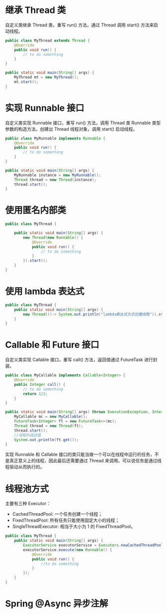# 继承 Thread 类

自定义类继承 Thread 类，重写 run() 方法，通过 Thread 调用 start() 方法来启动线程。 

```java
public class MyThread extends Thread {
    @Override
    public void run() {
        // to do something 
    }
}

public static void main(String[] args) {
    MyThread mt = new MyThread();
    mt.start();
}
```

# 实现 Runnable 接口

自定义类实现 Runnable 接口，重写 run() 方法，调用 Thread 类 Runnable 类型参数的构造方法，创建出 Thread 线程对象，调用 start() 启动线程。

```java
public class MyRunnable implements Runnable {
    @Override
    public void run() {
        // to do something 
    }
}

public static void main(String[] args) {
    MyRunnable instance = new MyRunnable();
    Thread thread = new Thread(instance);
    thread.start();
}
```

# 使用匿名内部类

```java
public class MyThread {

    public static void main(String[] args) {
        new Thread(new Runnable() {
            @Override
            public void run() {
                // to do something
            }
        }).start();
    }
}
```

# 使用 lambda 表达式

```java
public class MyThread {
    public static void main(String[] args) {
        new Thread(()-> System.out.println("lambda表达式方式创建线程")).start();
    }
}
```

# Callable 和 Future 接口

 自定义类实现 Callable 接口，重写 call() 方法，返回值通过 FutureTask 进行封装。

```java
public class MyCallable implements Callable<Integer> {
    @Override
    public Integer call() {
        // to do something 
        return 123;
    }
}

public static void main(String[] args) throws ExecutionException, InterruptedException {
    MyCallable mc = new MyCallable();
    FutureTask<Integer> ft = new FutureTask<>(mc);
    Thread thread = new Thread(ft);
    thread.start();
    //线程的返回值
    System.out.println(ft.get());
}
```

实现 Runnable 和 Callable 接口的类只能当做一个可以在线程中运行的任务，不是真正意义上的线程，因此最后还需要通过 Thread 来调用。可以说任务是通过线程驱动从而执行的。

# 线程池方式

主要有三种 Executor：

- CachedThreadPool: 一个任务创建一个线程；
- FixedThreadPool: 所有任务只能使用固定大小的线程；
- SingleThreadExecutor: 相当于大小为 1 的 FixedThreadPool。

```java
public class MyThread {
    public static void main(String[] args) {
        ExecutorService executorService = Executors.newCachedThreadPool();
        executorService.execute(new Runnable() {
            @Override
            public void run() {
                //to do something
            }
        });
    }
}
```

# Spring @Async 异步注解

